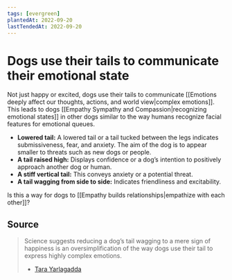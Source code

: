 ```yaml
---
tags: [evergreen]
plantedAt: 2022-09-20
lastTendedAt: 2022-09-20
---
```


# Dogs use their tails to communicate their emotional state

Not just happy or excited, dogs use their tails to communicate [[Emotions deeply affect our thoughts, actions, and world view|complex emotions]]. This leads to dogs [[Empathy Sympathy and Compassion|recognizing emotional states]] in other dogs similar to the way humans recognize facial features for emotional queues.

- **Lowered tail:** A lowered tail or a tail tucked between the legs indicates submissiveness, fear, and anxiety. The aim of the dog is to appear smaller to threats such as new dogs or people.
- **A tail raised high:** Displays confidence or a dog’s intention to positively approach another dog or human.
- **A stiff vertical tail:** This conveys anxiety or a potential threat.
- **A tail wagging from side to side:** Indicates friendliness and excitability.

Is this a way for dogs to [[Empathy builds relationships|empathize with each other]]?

## Source

> Science suggests reducing a dog’s tail wagging to a mere sign of happiness is an oversimplification of the way dogs use their tail to express highly complex emotions.
> 	- [Tara Yarlagadda](https://www.inverse.com/science/why-do-dogs-wag-their-tails)
